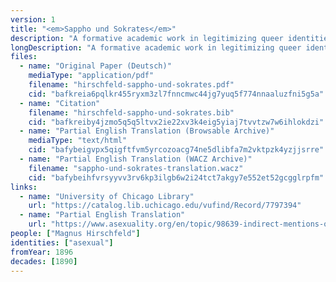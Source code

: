 ```yaml
---
version: 1
title: "<em>Sappho und Sokrates</em>"
description: "A formative academic work in legitimizing queer identities which recognizes asexual people"
longDescription: "A formative academic work in legitimizing queer identities which recognizes asexual people under the label \"anesthesia sexualis\""
files:
  - name: "Original Paper (Deutsch)"
    mediaType: "application/pdf"
    filename: "hirschfeld-sappho-und-sokrates.pdf"
    cid: "bafkreia6pqlkr455ryxm3zl7fnncmwc44jg7yuq5f774nnaaluzfni5g5a"
  - name: "Citation"
    filename: "hirschfeld-sappho-und-sokrates.bib"
    cid: "bafkreiby4jzmo5q5q5ltvx2ie22xv3k4eig5yiaj7tvvtzw7w6ihlokdzi"
  - name: "Partial English Translation (Browsable Archive)"
    mediaType: "text/html"
    cid: "bafybeigvpx5qigftfvm5yrcozoacg74ne5dlibfa7m2vktpzk4yzjjsrre"
  - name: "Partial English Translation (WACZ Archive)"
    filename: "sappho-und-sokrates-translation.wacz"
    cid: "bafybeihfvrsyyvv3rv6kp3ilgb6w2i24tct7akgy7e552et52gcgglrpfm"
links:
  - name: "University of Chicago Library"
    url: "https://catalog.lib.uchicago.edu/vufind/Record/7797394"
  - name: "Partial English Translation"
    url: "https://www.asexuality.org/en/topic/98639-indirect-mentions-of-asexuality-in-magnus-hirschfelds-books/"
people: ["Magnus Hirschfeld"]
identities: ["asexual"]
fromYear: 1896
decades: [1890]
---
```

